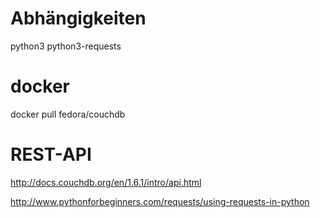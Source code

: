 
# Abhängigkeiten #

python3
python3-requests


# docker #

docker pull fedora/couchdb

# REST-API #

http://docs.couchdb.org/en/1.6.1/intro/api.html

http://www.pythonforbeginners.com/requests/using-requests-in-python
